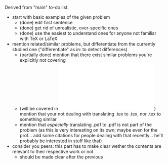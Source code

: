Derived from "main" to-do list.
- start with basic examples of the given problem
    - (done) edit first sentence 
    - (done) get rid of unrealistic, over-specific ones
    - (done) use the easiest to understand ones for anyone not familiar with TeX or LaTeX
- mention related/similar problems, but differentiate from the currently studied one ("differentiate" as in: to detect differences)
    - (partially done) mention that there exist similar problems you're explicitly not covering
    - (will be covered in ![~/thesis/technologies](thesis/technologies/todo.md)) mention that your not dealing with translating .tex to .tex, nor .tex to something similar
    - mention that _especially_ translating .pdf to .pdf is not part of the problem (as this is very interesting on its own; maybe even for the prof... add some citations for people dealing with that recently... he'll probably be interested in stuff like that)
- consider you peers: this part has to make clear wether the contents are relevant to their respective work or not
    - should be made clear after the previous
